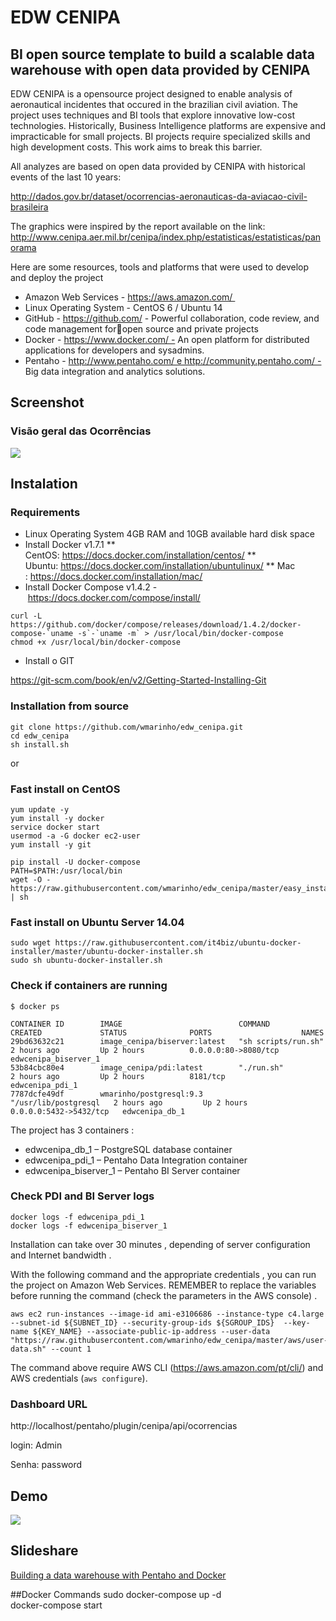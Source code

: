 # EDW CENIPA 
## BI open source template to build a scalable data warehouse with open data provided by CENIPA

EDW CENIPA  is a opensource project designed to enable analysis of aeronautical incidentes that occured in the brazilian civil aviation. The project uses techniques and BI tools that explore innovative low-cost technologies. Historically, Business Intelligence platforms are expensive and impracticable for small projects. BI projects require specialized skills and high development costs. This work aims to break this barrier.

All analyzes are based on open data provided by CENIPA with historical events of the last 10 years:

http://dados.gov.br/dataset/ocorrencias-aeronauticas-da-aviacao-civil-brasileira

The graphics were inspired by the report available on the link:
http://www.cenipa.aer.mil.br/cenipa/index.php/estatisticas/estatisticas/panorama

Here are some resources, tools and platforms that were used to develop and deploy the project

* Amazon Web Services - https://aws.amazon.com/ 
* Linux Operating System - CentOS 6 / Ubuntu 14
* GitHub - https://github.com/ - Powerful collaboration, code review, and code management foropen source and private projects
* Docker - https://www.docker.com/ - An open platform for distributed applications for developers and sysadmins.
* Pentaho - http://www.pentaho.com/ e http://community.pentaho.com/ - Big data integration and analytics solutions.

## Screenshot
### Visão geral das Ocorrências
![](https://raw.githubusercontent.com/wmarinho/edw_cenipa/master/demo/RxCwvo8.png)

## Instalation

### Requirements

* Linux Operating System 4GB RAM and 10GB available hard disk space
* Install Docker v1.7.1
** CentOS: https://docs.docker.com/installation/centos/
** Ubuntu: https://docs.docker.com/installation/ubuntulinux/
** Mac : https://docs.docker.com/installation/mac/
* Install Docker Compose v1.4.2 - https://docs.docker.com/compose/install/

```
curl -L https://github.com/docker/compose/releases/download/1.4.2/docker-compose-`uname -s`-`uname -m` > /usr/local/bin/docker-compose
chmod +x /usr/local/bin/docker-compose
```

* Install o GIT

https://git-scm.com/book/en/v2/Getting-Started-Installing-Git

### Installation from source

```
git clone https://github.com/wmarinho/edw_cenipa.git
cd edw_cenipa
sh install.sh
```
or

### Fast install on CentOS

```
yum update -y
yum install -y docker
service docker start
usermod -a -G docker ec2-user
yum install -y git

pip install -U docker-compose
PATH=$PATH:/usr/local/bin
wget -O - https://raw.githubusercontent.com/wmarinho/edw_cenipa/master/easy_install | sh
```

### Fast install on Ubuntu Server 14.04

```
sudo wget https://raw.githubusercontent.com/it4biz/ubuntu-docker-installer/master/ubuntu-docker-installer.sh
sudo sh ubuntu-docker-installer.sh
```



### Check if containers are running
```
$ docker ps

CONTAINER ID        IMAGE                          COMMAND                CREATED             STATUS              PORTS                    NAMES
29bd63632c21        image_cenipa/biserver:latest   "sh scripts/run.sh"    2 hours ago         Up 2 hours          0.0.0.0:80->8080/tcp     edwcenipa_biserver_1
53b84cbc80e4        image_cenipa/pdi:latest        "./run.sh"             2 hours ago         Up 2 hours          8181/tcp                 edwcenipa_pdi_1
7787dcfe49df        wmarinho/postgresql:9.3        "/usr/lib/postgresql   2 hours ago         Up 2 hours          0.0.0.0:5432->5432/tcp   edwcenipa_db_1
```

The project has 3 containers :

* edwcenipa_db_1 – PostgreSQL database container
* edwcenipa_pdi_1 – Pentaho Data Integration container
* edwcenipa_biserver_1 – Pentaho BI Server container


### Check PDI and BI Server logs

```
docker logs -f edwcenipa_pdi_1
docker logs -f edwcenipa_biserver_1
```

Installation can take over 30 minutes , depending of server configuration and Internet bandwidth . 

With the following command and the appropriate credentials , you can run the project on Amazon Web Services. REMEMBER to replace the variables before running the command (check the parameters in the AWS console) . 

```
aws ec2 run-instances --image-id ami-e3106686 --instance-type c4.large --subnet-id ${SUBNET_ID} --security-group-ids ${SGROUP_IDS}  --key-name ${KEY_NAME} --associate-public-ip-address --user-data "https://raw.githubusercontent.com/wmarinho/edw_cenipa/master/aws/user-data.sh" --count 1
```
The command above require AWS CLI (https://aws.amazon.com/pt/cli/) and AWS credentials (``` aws configure ```).

### Dashboard URL

http://localhost/pentaho/plugin/cenipa/api/ocorrencias

login: Admin

Senha: password


## Demo

![](https://raw.githubusercontent.com/wmarinho/edw_cenipa/master/demo/cenipa-demo.gif)

## Slideshare

[Building a data warehouse with Pentaho and Docker](http://pt.slideshare.net/wmarinho/building-a-data-warehouse-with-pentaho-and-docker-58940969)

##Docker Commands
sudo docker-compose up -d<BR>
docker-compose start<BR>


